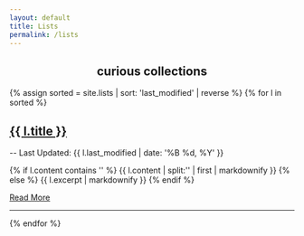 ```yaml
---
layout: default
title: Lists
permalink: /lists
---
```

<h2 style="text-align: center">curious collections</h2>

{% assign sorted = site.lists | sort: 'last_modified' | reverse %}
{% for l in sorted %}
<div class="index_item_title">
<h2 class="no_break_title inline"><a href="{{ l.url }}">{{ l.title }}</a></h2>
<div class="metadata inline">-- Last Updated: {{ l.last_modified | date: '%B %d, %Y' }}</div>
</div>

{% if l.content contains '<!--more-->' %}
{{ l.content | split:'<!--more-->' | first | markdownify }}
{% else %}
{{ l.excerpt | markdownify }}
{% endif %}

<a href="{{ l.url }}">Read More</a>
<hr>
{% endfor %}
